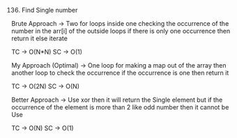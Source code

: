136. Find Single number

Brute Approach ->
Two for loops inside one checking the occurrence of the number in the arr[i] of the outside loops
if there is only one occurrence then return it
else iterate

TC -> O(N*N)
SC -> O(1)

My Approach (Optimal) ->
One loop for making a map out of the array
then another loop to check the occurrence
if the occurrence is one then return it

TC -> O(2N)
SC -> O(N)

Better Approach ->
Use xor then it will return the Single element
but if the occurrence of the element is more than 2 like odd number then it cannot be Use

TC -> O(N)
SC -> O(1)
